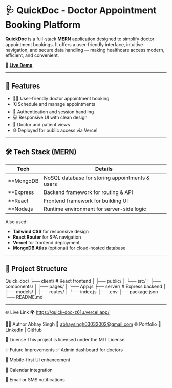 # 🩺 QuickDoc - Doctor Appointment Booking Platform

**QuickDoc** is a full-stack **MERN** application designed to simplify doctor appointment bookings. It offers a user-friendly interface, intuitive navigation, and secure data handling — making healthcare access modern, efficient, and convenient.

🚀 **[Live Demo](https://quick-doc-z61u.vercel.app/)**

---

## 📌 Features

- 🧑‍⚕️ User-friendly doctor appointment booking
- 🗓️ Schedule and manage appointments
- 🔐 Authentication and session handling
- 💻 Responsive UI with clean design
- 📄 Doctor and patient views
- 🌐 Deployed for public access via Vercel

---

## 🛠️ Tech Stack (MERN)

| Tech        | Details                                  |
|-------------|-------------------------------------------|
| **MongoDB | NoSQL database for storing appointments & users |
| **Express | Backend framework for routing & API       |
| **React   | Frontend framework for building UI        |
| **Node.js | Runtime environment for server-side logic |

Also used:
- **Tailwind CSS** for responsive design
- **React Router** for SPA navigation
- **Vercel** for frontend deployment
- **MongoDB Atlas** (optional) for cloud-hosted database

---

## 📂 Project Structure

Quick_doc/
├── client/ # React frontend
│ ├── public/
│ └── src/
│ ├── components/
│ ├── pages/
│ └── App.js
├── server/ # Express backend
│ ├── models/
│ ├── routes/
│ └── index.js
├── .env
├── package.json
└── README.md


---



🌐 Live Link
🌍 https://quick-doc-z61u.vercel.app/

👨‍💻 Author
Abhay Singh
📧 abhaysingh03032002@gmail.com
🌐 Portfolio
🔗 LinkedIn | GitHub

📄 License
This project is licensed under the MIT License.

💡 Future Improvements
✅ Admin dashboard for doctors

📱 Mobile-first UI enhancement

📅 Calendar integration

🔔 Email or SMS notifications

